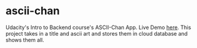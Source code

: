 # ascii-chan

Udacity's Intro  to Backend course's ASCII-Chan App. Live Demo [here](ascii-chan-170110.appspot.com).
This project takes in a title and ascii art and stores them in cloud database and shows them all.
